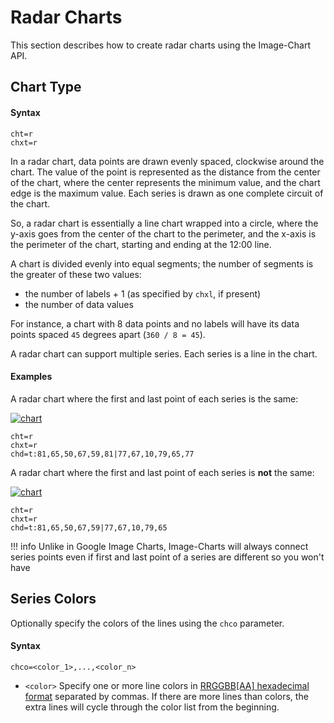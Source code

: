# Radar Charts

This section describes how to create radar charts using the Image-Chart API.

## Chart Type

#### Syntax

```
cht=r
chxt=r
```

In a radar chart, data points are drawn evenly spaced, clockwise around the chart. The value of the point is represented as the distance from the center of the chart, where the center represents the minimum value, and the chart edge is the maximum value. Each series is drawn as one complete circuit of the chart. <!--The chart connects these points with straight or curved lines, as you specify.--> 

So, a radar chart is essentially a line chart wrapped into a circle, where the y-axis goes from the center of the chart to the perimeter, and the x-axis is the perimeter of the chart, starting and ending at the 12:00 line.

A chart is divided evenly into equal segments; the number of segments is the greater of these two values:

- the number of labels + 1 (as specified by `chxl`, if present)
- the number of data values

For instance, a chart with 8 data points and no labels will have its data points spaced `45` degrees apart (`360 / 8 = 45`).

<!-- If you have multiple series, the series with the most point is counted. The minimum number of segments is four; if you have fewer than four labels or data points, the chart will default to four segments. You need n+1 data points to make a complete circuit of the chart, where n is the number of segments. More data points will increase the granularity of the chart. Your data will never go around the chart more than once. -->

A radar chart can support multiple series. Each series is a line in the chart.

#### Examples

A radar chart where the first and last point of each series is the same:

[![chart](https://image-charts.com/chart?chco=3092de,027182&chd=t:81,65,50,67,59,81|77,67,10,79,65,77&chdl=First|Second&chdlp=b&chs=480x480&cht=r&chxt=r&icac=fgribreau&icretina=1&ichm=76ec934cfb58c396f5ef4b4b73acd65555ee1b46ea063e54d3f9c7a910cbde46)](https://editor.image-charts.com/chart?chco=3092de,027182&chd=t:81,65,50,67,59,81|77,67,10,79,65,77&chdl=First|Second&chdlp=b&chs=480x480&cht=r&chxt=r&icac=fgribreau&icretina=1&ichm=76ec934cfb58c396f5ef4b4b73acd65555ee1b46ea063e54d3f9c7a910cbde46)

```
cht=r
chxt=r
chd=t:81,65,50,67,59,81|77,67,10,79,65,77
```

A radar chart where the first and last point of each series is **not** the same:

[![chart](https://image-charts.com/chart?chco=3092de,027182&chd=t:81,65,50,67,59|77,67,10,79,65&chdl=First|Second&chdlp=b&chs=480x480&cht=r&chxt=r&icac=fgribreau&icretina=1&ichm=86d782a35ab56b5cc3ee35e56646283d0368a926f837576133a4a66611650995)](https://editor.image-charts.com/chart?chco=3092de,027182&chd=t:81,65,50,67,59|77,67,10,79,65&chdl=First|Second&chdlp=b&chs=480x480&cht=r&chxt=r&icac=fgribreau&icretina=1&ichm=86d782a35ab56b5cc3ee35e56646283d0368a926f837576133a4a66611650995)

```
cht=r
chxt=r
chd=t:81,65,50,67,59|77,67,10,79,65
```

!!! info
     Unlike in Google Image Charts, Image-Charts will always connect series points even if first and last point of a series are different so you won't have 

## Series Colors
Optionally specify the colors of the lines using the `chco` parameter.

#### Syntax
```
chco=<color_1>,...,<color_n>
```

- `<color>` Specify one or more line colors in [RRGGBB[AA] hexadecimal format](/reference/color-format) separated by commas. If there are more lines than colors, the extra lines will cycle through the color list from the beginning.

